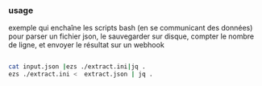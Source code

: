 
### usage
 exemple  qui enchaîne les scripts bash (en se communicant des données) pour parser un fichier json, le sauvegarder sur disque, compter le nombre de ligne, et envoyer le résultat sur un webhook 


```bash

cat input.json |ezs ./extract.ini|jq .
ezs ./extract.ini <  extract.json | jq .

 ```

